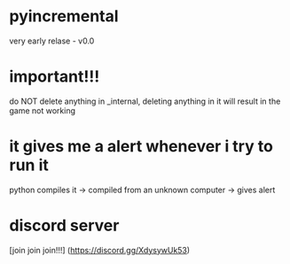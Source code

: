# pyincremental
very early relase - v0.0
# important!!!
do NOT delete anything in _internal, deleting anything in it will result in the game not working
# it gives me a alert whenever i try to run it
python compiles it -> compiled from an unknown computer -> gives alert
# discord server
[join join join!!!] (https://discord.gg/XdysywUk53)
